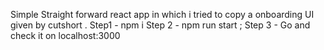 Simple Straight forward react app in which i tried to copy a onboarding UI given by cutshort .
Step1 - npm i
Step 2 - npm run start ;
Step 3 - Go and check it on localhost:3000

